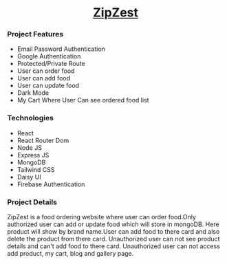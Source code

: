 <h1 align="center"><a href="https://difficult-wrench.surge.sh">ZipZest</a></h1>

<h3>Project Features</h3>
<ul>
  <li>Email Password Authentication</li>
  <li>Google Authentication</li>
  <li>Protected/Private Route</li>
  <li>User can order food</li>
  <li>User can add food</li>
  <li>User can update food</li>
  <li>Dark Mode</li>
  <li>My Cart Where User Can see ordered food list</li>
</ul>

<h3>Technologies</h3>
<ul>
  <li>React</li>
  <li>React Router Dom</li>
  <li>Node JS</li>
  <li>Express JS</li>
  <li>MongoDB</li>
  <li>Tailwind CSS</li>
  <li>Daisy UI</li>
  <li>Firebase Authentication</li>
</ul>

<h3>Project Details</h3>
<p>ZipZest is a food ordering website where user can order food.Only authorized user can add or update food which will store in mongoDB. Here product will show by brand name.User can add food to there card and also delete the product from there card. Unauthorized user can not see product details and can't add food to there card. Unauthorized user can not access add product, my cart, blog and gallery page.</p>